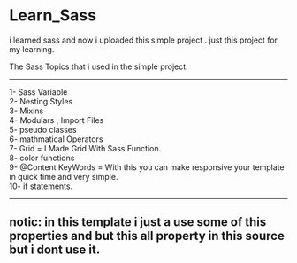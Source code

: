 # Learn_Sass
i learned sass and now i uploaded this simple project . just this project for my learning.

The Sass Topics that i used in the simple project:
<hr>
1- Sass Variable
<br>
2- Nesting Styles
<br>
3- Mixins
<br>
4- Modulars , Import Files
<br>
5- pseudo classes
<br>
6- mathmatical Operators
<br>
7- Grid = I Made Grid With Sass Function.
<br>
8- color functions
<br>
9- @Content KeyWords = With this you can make responsive your template in quick time and very simple.
<br>
10- if statements.
<hr>
<h2>notic: in this template i just a use some of this properties and but this all property in this source but i dont use it.</h2?
